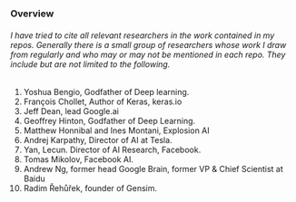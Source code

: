 ### Overview

###### I have tried to cite all relevant researchers in the work contained in my repos. Generally there is a small group of researchers whose work I draw from regularly and who may or may not be mentioned in each repo. They include but are not limited to the following. 


1. Yoshua Bengio, Godfather of Deep learning.
2. François Chollet, Author of Keras, keras.io
3. Jeff Dean, lead Google.ai
4. Geoffrey Hinton, Godfather of Deep Learning.
5. Matthew Honnibal and Ines Montani, Explosion AI  
6. Andrej Karpathy, Director of AI at Tesla.
7. Yan, Lecun.  Director of AI Research, Facebook.
8. Tomas Mikolov, Facebook AI.
9. Andrew Ng, former head Google Brain, former VP & Chief Scientist at Baidu
10. Radim Řehůřek, founder of Gensim.




 


